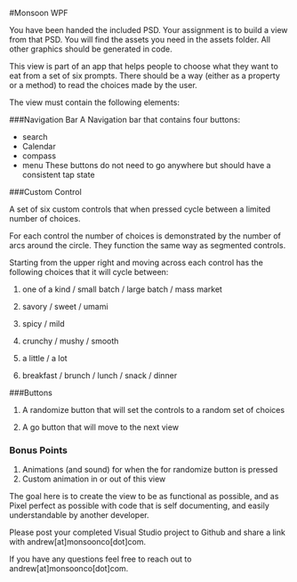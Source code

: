#Monsoon WPF

You have been handed the included PSD.  Your assignment is to build a view from that PSD.  You will find the assets you need in the assets folder.  All other graphics should be generated in code.  

This view is part of an app that helps people to choose what they want to eat from a set of six prompts.  There should be a way (either as a property or a method) to read the choices made by the user.  

The view must contain the following elements:

###Navigation Bar
A Navigation bar that contains four buttons:
- search
- Calendar
- compass
- menu
These buttons do not need to go anywhere but should have a consistent tap state

###Custom Control

A set of six custom controls that when pressed cycle between a limited number of choices.  

For each control the number of choices is demonstrated by the number of arcs around the circle.  They function the same way as segmented controls.  

Starting from the upper right and moving across each control has the following choices that it will cycle between:

1. one of a kind / small batch / large batch / mass market

2. savory / sweet / umami

3. spicy / mild

4. crunchy / mushy / smooth

5. a little / a lot

6. breakfast / brunch / lunch / snack / dinner


###Buttons

1. A randomize button that will set the controls to a random set of choices

2. A go button that will move to the next view

### Bonus Points
1. Animations (and sound) for when the for randomize button is pressed 
2. Custom animation in or out of this view

The goal here is to create the view to be as functional as possible, and as Pixel perfect as possible with code that is self documenting, and easily understandable by another developer.  

Please post your completed Visual Studio project to Github and share a link with andrew[at]monsoonco[dot]com. 

If you have any questions feel free to reach out to andrew[at]monsoonco[dot]com. 

